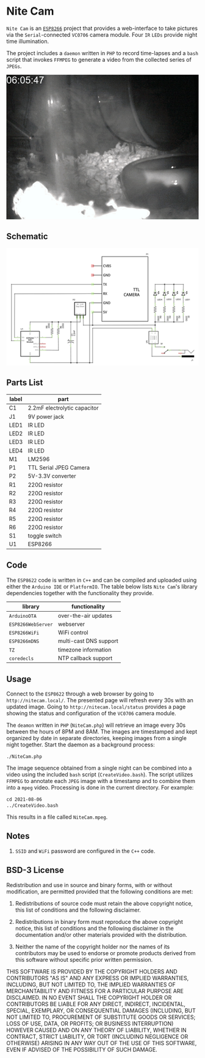 # Nite Cam

`Nite Cam` is an [`ESP8266`](https://www.espressif.com/en/products/socs/esp8266) project that provides a web-interface to take pictures via the `Serial`-connected `VC0706` camera module. Four `IR` `LEDs` provide night time illumination.

The project includes a `daemon` written in `PHP` to record time-lapses and a `bash` script that invokes  `FFMPEG` to generate a video from the collected series of `JPEGs`.

![Nite Cam in Action](NiteCam.gif "Nite Cam in Action")

## Schematic

![Nite Cam Wiring Schematics](NiteCam.png "Nite Cam Wiring Schematic")

## Parts List

label|part
-----|----
|C1|2.2mF electrolytic capacitor|
|J1|9V power jack|
|LED1|IR LED|
|LED2|IR LED|
|LED3|IR LED|
|LED4|IR LED|
|M1|LM2596|
|P1|TTL Serial JPEG Camera|
|P2|5V-3.3V converter|
|R1|220Ω resistor|
|R2|220Ω resistor|
|R3|220Ω resistor|
|R4|220Ω resistor|
|R5|220Ω resistor|
|R6|220Ω resistor|
|S1|toggle switch|
|U1|ESP8266|

## Code

The `ESP8622` code is written in `C++` and can be compiled and uploaded using either the `Arduino IDE` or `PlatformIO`. The table below lists `Nite Cam`'s library dependencies together with the functionality they provide.

|library|functionality|
--------|--------------
|`ArduinoOTA`|over-the-air updates|
|`ESP8266WebServer`|webserver|
|`ESP8266WiFi`|WiFi control|
|`ESP8266mDNS`|multi-cast DNS support|
|`TZ`|timezone information|
|`coredecls`|NTP callback support|

## Usage

Connect to the `ESP8622` through a web browser by going to `http://nitecam.local/`. The presented page will refresh every 30s with an updated image. Going to `http://nitecam.local/status` provides a page showing the status and configuration of the `VC0706` camera module.

The `deamon` written in `PHP` (`NiteCam.php`) will retrieve an image every 30s between the hours of 8PM and 8AM. The images are timestamped and kept organized by date in separate directories, keeping images from a single night together. Start the daemon as a background process:

```shell
./NiteCam.php
```

The image sequence obtained from a single night can be combined into a video using the included `bash` script (`CreateVideo.bash`). The script utilizes `FFMPEG` to annotate each `JPEG` image with a timestamp and to combine them into a `mpeg` video. Processing is done in the current directory. For example:

```shell
cd 2021-08-06
../CreateVideo.bash
```

This results in a file called `NiteCam.mpeg`.

## Notes

1. `SSID` and `WiFi` password are configured in the `C++` code.

## BSD-3 License

Redistribution and use in source and binary forms, with or without modification, are permitted provided that the following conditions are met:

1. Redistributions of source code must retain the above copyright notice, this list of conditions and the following disclaimer.

2. Redistributions in binary form must reproduce the above copyright notice, this list of conditions and the following disclaimer in the documentation and/or other materials provided with the distribution.

3. Neither the name of the copyright holder nor the names of its contributors may be used to endorse or promote products derived from this software without specific prior written permission.

THIS SOFTWARE IS PROVIDED BY THE COPYRIGHT HOLDERS AND CONTRIBUTORS "AS IS" AND ANY EXPRESS OR IMPLIED WARRANTIES, INCLUDING, BUT NOT LIMITED TO, THE IMPLIED WARRANTIES OF MERCHANTABILITY AND FITNESS FOR A PARTICULAR PURPOSE ARE DISCLAIMED. IN NO EVENT SHALL THE COPYRIGHT HOLDER OR CONTRIBUTORS BE LIABLE FOR ANY DIRECT, INDIRECT, INCIDENTAL, SPECIAL, EXEMPLARY, OR CONSEQUENTIAL DAMAGES (INCLUDING, BUT NOT LIMITED TO, PROCUREMENT OF SUBSTITUTE GOODS OR SERVICES; LOSS OF USE, DATA, OR PROFITS; OR BUSINESS INTERRUPTION) HOWEVER CAUSED AND ON ANY THEORY OF LIABILITY, WHETHER IN CONTRACT, STRICT LIABILITY, OR TORT (INCLUDING NEGLIGENCE OR OTHERWISE) ARISING IN ANY WAY OUT OF THE USE OF THIS SOFTWARE, EVEN IF ADVISED OF THE POSSIBILITY OF SUCH DAMAGE.
